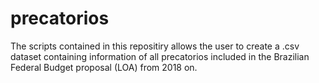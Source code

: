 # precatorios

The scripts contained in this repositiry allows the user to create a .csv dataset containing information of all precatorios included in the Brazilian Federal Budget proposal (LOA) from 2018 on.

